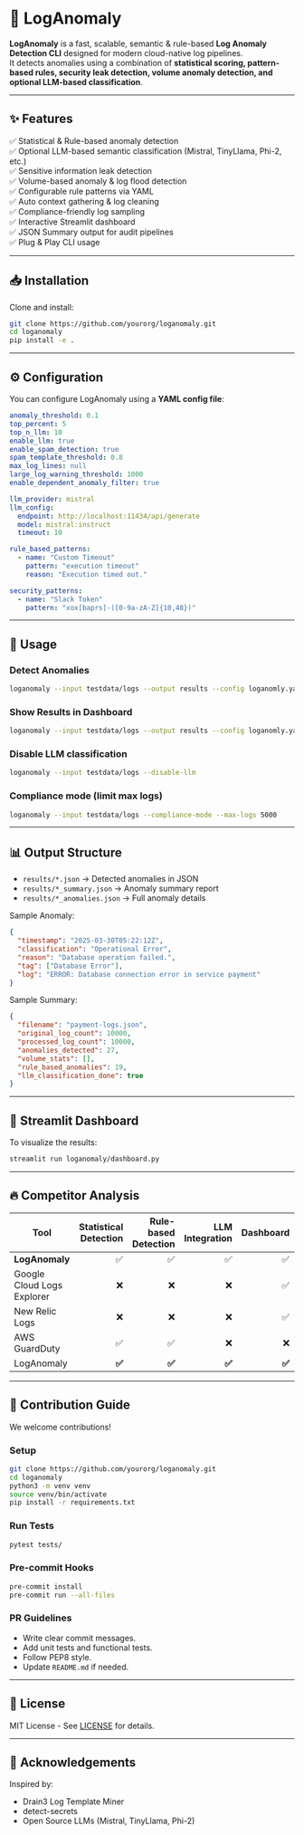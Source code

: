 
# 🚀 LogAnomaly

**LogAnomaly** is a fast, scalable, semantic & rule-based **Log Anomaly Detection CLI** designed for modern cloud-native log pipelines.  
It detects anomalies using a combination of **statistical scoring, pattern-based rules, security leak detection, volume anomaly detection, and optional LLM-based classification**.

---

## ✨ Features

✅ Statistical & Rule-based anomaly detection  
✅ Optional LLM-based semantic classification (Mistral, TinyLlama, Phi-2, etc.)  
✅ Sensitive information leak detection  
✅ Volume-based anomaly & log flood detection  
✅ Configurable rule patterns via YAML  
✅ Auto context gathering & log cleaning  
✅ Compliance-friendly log sampling  
✅ Interactive Streamlit dashboard  
✅ JSON Summary output for audit pipelines  
✅ Plug & Play CLI usage

---

## 📥 Installation

Clone and install:

```bash
git clone https://github.com/yourorg/loganomaly.git
cd loganomaly
pip install -e .
```

---

## ⚙️ Configuration

You can configure LogAnomaly using a **YAML config file**:

```yaml
anomaly_threshold: 0.1
top_percent: 5
top_n_llm: 10
enable_llm: true
enable_spam_detection: true
spam_template_threshold: 0.8
max_log_lines: null
large_log_warning_threshold: 1000
enable_dependent_anomaly_filter: true

llm_provider: mistral
llm_config:
  endpoint: http://localhost:11434/api/generate
  model: mistral:instruct
  timeout: 10

rule_based_patterns:
  - name: "Custom Timeout"
    pattern: "execution timeout"
    reason: "Execution timed out."

security_patterns:
  - name: "Slack Token"
    pattern: "xox[baprs]-([0-9a-zA-Z]{10,48})"
```

---

## 🚀 Usage

### Detect Anomalies

```bash
loganomaly --input testdata/logs --output results --config loganomly.yaml
```

### Show Results in Dashboard

```bash
loganomaly --input testdata/logs --output results --config loganomly.yaml --show-results
```

### Disable LLM classification

```bash
loganomaly --input testdata/logs --disable-llm
```

### Compliance mode (limit max logs)

```bash
loganomaly --input testdata/logs --compliance-mode --max-logs 5000
```

---

## 📊 Output Structure

- `results/*.json` → Detected anomalies in JSON
- `results/*_summary.json` → Anomaly summary report  
- `results/*_anomalies.json` → Full anomaly details

Sample Anomaly:

```json
{
  "timestamp": "2025-03-30T05:22:12Z",
  "classification": "Operational Error",
  "reason": "Database operation failed.",
  "tag": ["Database Error"],
  "log": "ERROR: Database connection error in service payment"
}
```

Sample Summary:

```json
{
  "filename": "payment-logs.json",
  "original_log_count": 10000,
  "processed_log_count": 10000,
  "anomalies_detected": 27,
  "volume_stats": [],
  "rule_based_anomalies": 19,
  "llm_classification_done": true
}
```

---

## 🧩 Streamlit Dashboard

To visualize the results:

```bash
streamlit run loganomaly/dashboard.py
```

---

## 🔥 Competitor Analysis

| Tool                        | Statistical Detection | Rule-based Detection | LLM Integration | Dashboard | Secret Scanning | Configurable Rules |
|-----------------------------|----------------------:|--------------------:|---------------:|---------:|---------------:|------------------:|
| **LogAnomaly**              | ✅                    | ✅                  | ✅             | ✅       | ✅             | ✅               |
| Google Cloud Logs Explorer | ❌                    | ❌                  | ❌             | ✅       | ❌             | ❌               |
| New Relic Logs              | ❌                    | ❌                  | ❌             | ✅       | ❌             | ❌               |
| AWS GuardDuty               | ✅                    | ✅                  | ❌             | ❌       | ✅             | ❌               |
| LogAnomaly                  | **✅**                | **✅**              | **✅**         | **✅**   | **✅**         | **✅**           |

---

## 🤝 Contribution Guide

We welcome contributions!

### Setup

```bash
git clone https://github.com/yourorg/loganomaly.git
cd loganomaly
python3 -m venv venv
source venv/bin/activate
pip install -r requirements.txt
```

### Run Tests

```bash
pytest tests/
```

### Pre-commit Hooks

```bash
pre-commit install
pre-commit run --all-files
```

### PR Guidelines

- Write clear commit messages.
- Add unit tests and functional tests.
- Follow PEP8 style.
- Update `README.md` if needed.

---

## 📄 License

MIT License - See [LICENSE](LICENSE) for details.

---

## 🙌 Acknowledgements

Inspired by:
- Drain3 Log Template Miner
- detect-secrets
- Open Source LLMs (Mistral, TinyLlama, Phi-2)
